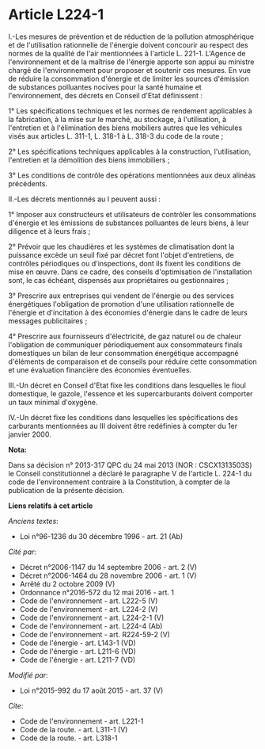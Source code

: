 # Article L224-1

I.-Les mesures de prévention et de réduction de la pollution atmosphérique et de l'utilisation rationnelle de l'énergie
doivent concourir au respect des normes de la qualité de l'air mentionnées à l'article L. 221-1. L'Agence de l'environnement
et de la maîtrise de l'énergie apporte son appui au ministre chargé de l'environnement pour proposer et soutenir ces mesures.
En vue de réduire la consommation d'énergie et de limiter les sources d'émission de substances polluantes nocives pour la
santé humaine et l'environnement, des décrets en Conseil d'Etat définissent : 

1° Les spécifications techniques et les normes de rendement applicables à la fabrication, à la mise sur le marché, au
stockage, à l'utilisation, à l'entretien et à l'élimination des biens mobiliers autres que les véhicules visés aux articles
L. 311-1, L. 318-1 à L. 318-3 du code de la route ; 

2° Les spécifications techniques applicables à la construction, l'utilisation, l'entretien et la démolition des biens
immobiliers ; 

3° Les conditions de contrôle des opérations mentionnées aux deux alinéas précédents. 

II.-Les décrets mentionnés au I peuvent aussi : 

1° Imposer aux constructeurs et utilisateurs de contrôler les consommations d'énergie et les émissions de substances
polluantes de leurs biens, à leur diligence et à leurs frais ; 

2° Prévoir que les chaudières et les systèmes de climatisation dont la puissance excède un seuil fixé par décret font l'objet
d'entretiens, de contrôles périodiques ou d'inspections, dont ils fixent les conditions de mise en œuvre. Dans ce cadre, des
conseils d'optimisation de l'installation sont, le cas échéant, dispensés aux propriétaires ou gestionnaires ; 

3° Prescrire aux entreprises qui vendent de l'énergie ou des services énergétiques l'obligation de promotion d'une
utilisation rationnelle de l'énergie et d'incitation à des économies d'énergie dans le cadre de leurs messages
publicitaires ; 

4° Prescrire aux fournisseurs d'électricité, de gaz naturel ou de chaleur l'obligation de communiquer périodiquement aux
consommateurs finals domestiques un bilan de leur consommation énergétique accompagné d'éléments de comparaison et de
conseils pour réduire cette consommation et une évaluation financière des économies éventuelles. 

III.-Un décret en Conseil d'Etat fixe les conditions dans lesquelles le fioul domestique, le gazole, l'essence et les
supercarburants doivent comporter un taux minimal d'oxygène. 

IV.-Un décret fixe les conditions dans lesquelles les spécifications des carburants mentionnées au III doivent être
redéfinies à compter du 1er janvier 2000.

**Nota:**

Dans sa décision n° 2013-317 QPC du 24 mai 2013 (NOR : CSCX1313503S) le Conseil constitutionnel a déclaré le paragraphe V de
l'article L. 224-1 du code de l'environnement contraire à la Constitution, à compter de la publication de la présente
décision.

**Liens relatifs à cet article**

_Anciens textes_:

  - Loi n°96-1236 du 30 décembre 1996 - art. 21 (Ab)

_Cité par_:

  - Décret n°2006-1147 du 14 septembre 2006 - art. 2 (V)
  - Décret n°2006-1464 du 28 novembre 2006 - art. 1 (V)
  - Arrêté du 2 octobre 2009 (V)
  - Ordonnance n°2016-572 du 12 mai 2016 - art. 1
  - Code de l'environnement - art. L222-5 (V)
  - Code de l'environnement - art. L224-2 (V)
  - Code de l'environnement - art. L224-2-1 (V)
  - Code de l'environnement - art. L224-4 (Ab)
  - Code de l'environnement - art. R224-59-2 (V)
  - Code de l'énergie - art. L143-1 (VD)
  - Code de l'énergie - art. L211-6 (VD)
  - Code de l'énergie - art. L211-7 (VD)

_Modifié par_:

  - Loi n°2015-992 du 17 août 2015 - art. 37 (V)

_Cite_:

  - Code de l'environnement - art. L221-1
  - Code de la route. - art. L311-1 (V)
  - Code de la route. - art. L318-1
